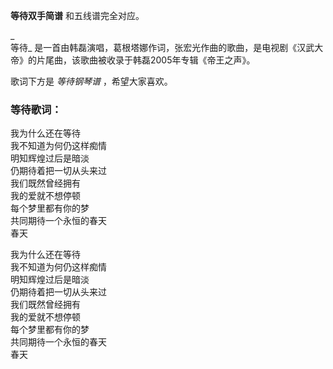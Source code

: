 

**等待双手简谱** 和五线谱完全对应。

_  
等待_ 是一首由韩磊演唱，葛根塔娜作词，张宏光作曲的歌曲，是电视剧《汉武大帝》的片尾曲，该歌曲被收录于韩磊2005年专辑《帝王之声》。

  
歌词下方是 _等待钢琴谱_ ，希望大家喜欢。

### 等待歌词：

我为什么还在等待  
我不知道为何仍这样痴情  
明知辉煌过后是暗淡  
仍期待着把一切从头来过  
我们既然曾经拥有  
我的爱就不想停顿  
每个梦里都有你的梦  
共同期待一个永恒的春天  
春天

我为什么还在等待  
我不知道为何仍这样痴情  
明知辉煌过后是暗淡  
仍期待着把一切从头来过  
我们既然曾经拥有  
我的爱就不想停顿  
每个梦里都有你的梦  
共同期待一个永恒的春天  
春天

